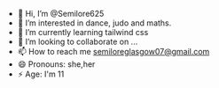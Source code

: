 - 👋 Hi, I’m @Semilore625
- 👀 I’m interested in dance, judo and maths.
- 🌱 I’m currently learning tailwind css
- 💞️ I’m looking to collaborate on ...
- 📫 How to reach me semiloreglasgow07@gmail.com
- 😄 Pronouns: she,her
- ⚡ Age: I'm 11

<!---
Semilore625/Semilore625 is a ✨ special ✨ repository because its `README.md` (this file) appears on your GitHub profile.
You can click the Preview link to take a look at your changes.
--->
